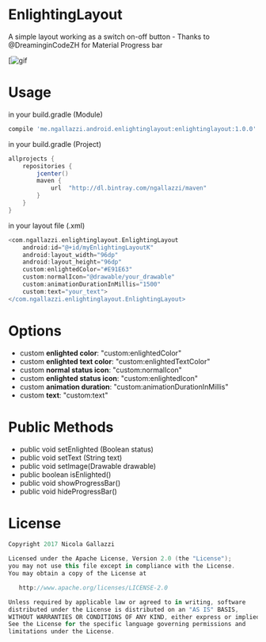 # EnlightingLayout
A simple layout working as a switch on-off button - Thanks to @DreaminginCodeZH for Material Progress bar


[![gif](https://github.com/ngallazzi/EnlightingLayout/blob/master/demo.gif)

# Usage

in your build.gradle (Module)
```groovy
compile 'me.ngallazzi.android.enlightinglayout:enlightinglayout:1.0.0'
```

in your build.gradle (Project)
```groovy
allprojects {
    repositories {
        jcenter()
        maven {
            url  "http://dl.bintray.com/ngallazzi/maven"
        }
    }
}
```
in your layout file (.xml)
```groovy
<com.ngallazzi.enlightinglayout.EnlightingLayout
	android:id="@+id/myEnlightingLayoutK"
	android:layout_width="96dp"
	android:layout_height="96dp"
	custom:enlightedColor="#E91E63"
	custom:normalIcon="@drawable/your_drawable"
	custom:animationDurationInMillis="1500"
	custom:text="your_text">
</com.ngallazzi.enlightinglayout.EnlightingLayout>
```
# Options

 - custom **enlighted color**: "custom:enlightedColor"
 - custom **enlighted text color**: "custom:enlightedTextColor"
 - custom **normal status icon**: "custom:normalIcon"
 - custom **enlighted status icon**: "custom:enlightedIcon"
 - custom **animation duration**: "custom:animationDurationInMillis"
 - custom **text**: "custom:text"
 
# Public Methods

 - public void setEnlighted (Boolean status)
 - public void setText (String text)
 - public void setImage(Drawable drawable)
 - public boolean isEnlighted()
 - public void showProgressBar()
 - public void hideProgressBar()
 
 # License
```groovy 
Copyright 2017 Nicola Gallazzi

Licensed under the Apache License, Version 2.0 (the "License");
you may not use this file except in compliance with the License.
You may obtain a copy of the License at

   http://www.apache.org/licenses/LICENSE-2.0

Unless required by applicable law or agreed to in writing, software
distributed under the License is distributed on an "AS IS" BASIS,
WITHOUT WARRANTIES OR CONDITIONS OF ANY KIND, either express or implied.
See the License for the specific language governing permissions and
limitations under the License.
```
